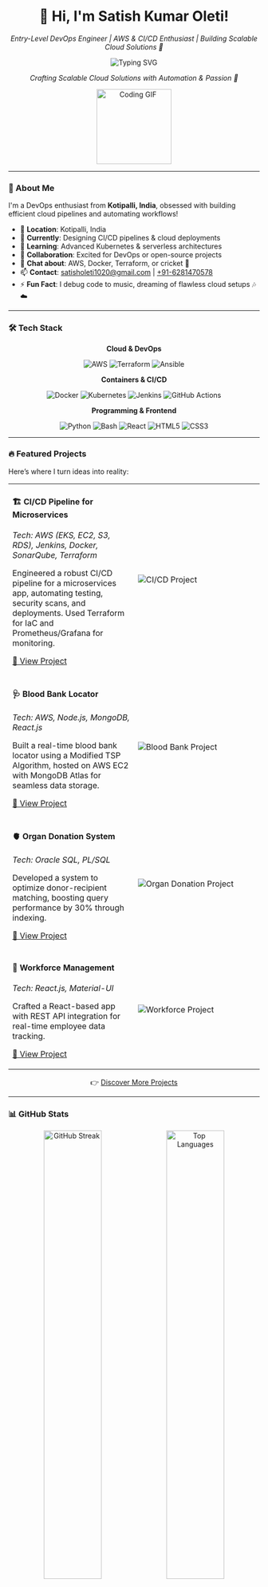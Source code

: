 <div align="center">
  <h1>👋 Hi, I'm Satish Kumar Oleti!</h1>
  <p><em>Entry-Level DevOps Engineer | AWS & CI/CD Enthusiast | Building Scalable Cloud Solutions 🚀</em></p>
</div>

<div align="center">
  <img src="https://readme-typing-svg.herokuapp.com?font=Fira+Code&size=30&pause=1000&color=FF9900&center=true&vCenter=true&width=600&lines=Hello%2C+I'm+Satish+Kumar+Oleti!;DevOps+Engineer+%7C+AWS+%26+CI%2FCD+Wizard" alt="Typing SVG"/>
  <p><em>Crafting Scalable Cloud Solutions with Automation & Passion 🚀</em></p>
  <img src="https://media.giphy.com/media/qgQUggAC3Pfv687qPC/giphy.gif" width="150" alt="Coding GIF"/>
</div>

---

### 🌌 About Me
<div align="left">
  <p>I'm a DevOps enthusiast from <strong>Kotipalli, India</strong>, obsessed with building efficient cloud pipelines and automating workflows!</p>
  <ul>
    <li>📍 <strong>Location</strong>: Kotipalli, India</li>
    <li>🔭 <strong>Currently</strong>: Designing CI/CD pipelines & cloud deployments</li>
    <li>🌱 <strong>Learning</strong>: Advanced Kubernetes & serverless architectures</li>
    <li>👯 <strong>Collaboration</strong>: Excited for DevOps or open-source projects</li>
    <li>💬 <strong>Chat about</strong>: AWS, Docker, Terraform, or cricket 🏏</li>
    <li>📫 <strong>Contact</strong>: <a href="mailto:satisholeti1020@gmail.com">satisholeti1020@gmail.com</a> | <a href="tel:+916281470578">+91-6281470578</a></li>
    <li>⚡ <strong>Fun Fact</strong>: I debug code to music, dreaming of flawless cloud setups 🎶☁️</li>
  </ul>
</div>

---

### 🛠️ Tech Stack
<div align="center">
  <p><strong>Cloud & DevOps</strong></p>
  <img src="https://img.shields.io/badge/AWS-232F3E?style=flat-square&logo=amazon-aws&logoColor=white" alt="AWS"/>
  <img src="https://img.shields.io/badge/Terraform-7B42BC?style=flat-square&logo=terraform&logoColor=white" alt="Terraform"/>
  <img src="https://img.shields.io/badge/Ansible-EE0000?style=flat-square&logo=ansible&logoColor=white" alt="Ansible"/>
  <p><strong>Containers & CI/CD</strong></p>
  <img src="https://img.shields.io/badge/Docker-2496ED?style=flat-square&logo=docker&logoColor=white" alt="Docker"/>
  <img src="https://img.shields.io/badge/Kubernetes-326CE5?style=flat-square&logo=kubernetes&logoColor=white" alt="Kubernetes"/>
  <img src="https://img.shields.io/badge/Jenkins-D24939?style=flat-square&logo=jenkins&logoColor=white" alt="Jenkins"/>
  <img src="https://img.shields.io/badge/GitHub_Actions-2088FF?style=flat-square&logo=github-actions&logoColor=white" alt="GitHub Actions"/>
  <p><strong>Programming & Frontend</strong></p>
  <img src="https://img.shields.io/badge/Python-3776AB?style=flat-square&logo=python&logoColor=white" alt="Python"/>
  <img src="https://img.shields.io/badge/Bash-4EAA25?style=flat-square&logo=gnu-bash&logoColor=white" alt="Bash"/>
  <img src="https://img.shields.io/badge/React-61DAFB?style=flat-square&logo=react&logoColor=black" alt="React"/>
  <img src="https://img.shields.io/badge/HTML5-E34F26?style=flat-square&logo=html5&logoColor=white" alt="HTML5"/>
  <img src="https://img.shields.io/badge/CSS3-1572B6?style=flat-square&logo=css3&logoColor=white" alt="CSS3"/>
</div>

---

### 🔥 Featured Projects
<div align="left">
  <p>Here’s where I turn ideas into reality:</p>
  
  <table>
    <tr>
      <td width="50%">
        <h4>🏗️ CI/CD Pipeline for Microservices</h4>
        <p><em>Tech: AWS (EKS, EC2, S3, RDS), Jenkins, Docker, SonarQube, Terraform</em></p>
        <p>Engineered a robust CI/CD pipeline for a microservices app, automating testing, security scans, and deployments. Used Terraform for IaC and Prometheus/Grafana for monitoring.</p>
        <p><a href="#">🔗 View Project</a></p>
      </td>
      <td><img src="https://via.placeholder.com/150x100.png?text=CI/CD+Pipeline" alt="CI/CD Project"/></td>
    </tr>
    <tr>
      <td width="50%">
        <h4>🩺 Blood Bank Locator</h4>
        <p><em>Tech: AWS, Node.js, MongoDB, React.js</em></p>
        <p>Built a real-time blood bank locator using a Modified TSP Algorithm, hosted on AWS EC2 with MongoDB Atlas for seamless data storage.</p>
        <p><a href="#">🔗 View Project</a></p>
      </td>
      <td><img src="https://via.placeholder.com/150x100.png?text=Blood+Bank+App" alt="Blood Bank Project"/></td>
    </tr>
    <tr>
      <td width="50%">
        <h4>🫀 Organ Donation System</h4>
        <p><em>Tech: Oracle SQL, PL/SQL</em></p>
        <p>Developed a system to optimize donor-recipient matching, boosting query performance by 30% through indexing.</p>
        <p><a href="#">🔗 View Project</a></p>
      </td>
      <td><img src="https://via.placeholder.com/150x100.png?text=Organ+Donation" alt="Organ Donation Project"/></td>
    </tr>
    <tr>
      <td width="50%">
        <h4>👥 Workforce Management</h4>
        <p><em>Tech: React.js, Material-UI</em></p>
        <p>Crafted a React-based app with REST API integration for real-time employee data tracking.</p>
        <p><a href="#">🔗 View Project</a></p>
      </td>
      <td><img src="https://via.placeholder.com/150x100.png?text=Workforce+App" alt="Workforce Project"/></td>
    </tr>
  </table>
  <p align="center">👉 <a href="https://github.com/OletiSatishKumar?tab=repositories">Discover More Projects</a></p>
</div>

---

### 📊 GitHub Stats
<div align="center">
  <img src="https://github-readme-streak-stats.herokuapp.com/?user=OletiSatishKumar&theme=neon&hide_border=true" alt="GitHub Streak" width="48%"/>
  <img src="https://github-readme-stats.vercel.app/api/top-langs/?username=OletiSatishKumar&layout=compact&theme=neon&hide_border=true" alt="Top Languages" width="48%"/>
</div>

---

### 🏆 Achievements
<div align="left">
  <p>Some milestones I’m proud of:</p>
  <ul>
    <li>🏅 <strong>Oracle Database SQL Certified Associate</strong></li>
    <li>🏅 <strong>Oracle Database PL/SQL Developer Certified Professional</strong></li>
    <li>🌟 <strong>Performance Boost</strong>: Optimized database queries by 30% at Virtusa</li>
    <li>💻 <strong>DevOps Impact</strong>: Built scalable CI/CD pipelines for microservices</li>
  </ul>
</div>

---

### 💼 Experience
<div align="left">
  <table>
    <tr>
      <td><strong>SQL Developer Intern</strong> | Virtusa</td>
      <td><em>May 2023 – Aug 2023</em></td>
    </tr>
    <tr>
      <td colspan="2">Tech: Oracle SQL, PL/SQL</td>
    </tr>
    <tr>
      <td colspan="2">Developed an Organ Donation Management System, enhancing query performance by 30%.</td>
    </tr>
  </table>
  <table>
    <tr>
      <td><strong>Frontend Developer Intern</strong> | Eficens Systems</td>
      <td><em>Jan 2022 – Mar 2023</em></td>
    </tr>
    <tr>
      <td colspan="2">Tech: React.js, Material-UI</td>
    </tr>
    <tr>
      <td colspan="2">Built an Employee Workforce Management System with real-time REST API integration.</td>
    </tr>
  </table>
</div>

---

### 🎓 Education
<div align="left">
  <table>
    <tr>
      <td><strong>B.Tech in Computer Science & Engineering</strong></td>
      <td><em>Aug 2019 – Apr 2023</em></td>
    </tr>
    <tr>
      <td colspan="2">Sasi Institute of Technology and Engineering, Tadepalligudem</td>
    </tr>
  </table>
  <table>
    <tr>
      <td><strong>Intermediate (MPC)</strong></td>
      <td><em>Jun 2017 – Mar 2019</em></td>
    </tr>
    <tr>
      <td colspan="2">Sri Chaitanya Junior College, Kakinada</td>
    </tr>
  </table>
  <table>
    <tr>
      <td><strong>Secondary School Certificate</strong></td>
      <td><em>Jun 2016 – Mar 2017</em></td>
    </tr>
    <tr>
      <td colspan="2">Surya High School, Draksharamam</td>
    </tr>
  </table>
</div>

---

### 📬 Let’s Connect
<div align="center">
  <a href="https://linkedin.com/in/your-linkedin"><img src="https://img.shields.io/badge/LinkedIn-0077B5?style=flat-square&logo=linkedin&logoColor=white" alt="LinkedIn"/></a>
  <a href="https://github.com/OletiSatishKumar"><img src="https://img.shields.io/badge/GitHub-181717?style=flat-square&logo=github&logoColor=white" alt="GitHub"/></a>
  <a href="mailto:satisholeti1020@gmail.com"><img src="https://img.shields.io/badge/Email-D14836?style=flat-square&logo=gmail&logoColor=white" alt="Email"/></a>
</div>

---

<div align="center">
  <p><em>Thanks for visiting! Let’s build the future of cloud together! ☁️✨</em></p>
  <img src="https://komarev.com/ghpvc/?username=OletiSatishKumar&style=flat-square&color=ff9900" alt="Profile Views"/>
</div>
